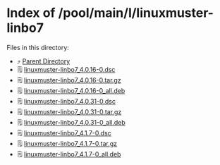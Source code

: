 
# Index of /pool/main/l/linuxmuster-linbo7
Files in this directory:
- ⤴ [Parent Directory](../)
- 🗒 [linuxmuster-linbo7_4.0.16-0.dsc](linuxmuster-linbo7_4.0.16-0.dsc)
- 🗒 [linuxmuster-linbo7_4.0.16-0.tar.gz](linuxmuster-linbo7_4.0.16-0.tar.gz)
- 🗒 [linuxmuster-linbo7_4.0.16-0_all.deb](linuxmuster-linbo7_4.0.16-0_all.deb)
- 🗒 [linuxmuster-linbo7_4.0.31-0.dsc](linuxmuster-linbo7_4.0.31-0.dsc)
- 🗒 [linuxmuster-linbo7_4.0.31-0.tar.gz](linuxmuster-linbo7_4.0.31-0.tar.gz)
- 🗒 [linuxmuster-linbo7_4.0.31-0_all.deb](linuxmuster-linbo7_4.0.31-0_all.deb)
- 🗒 [linuxmuster-linbo7_4.1.7-0.dsc](linuxmuster-linbo7_4.1.7-0.dsc)
- 🗒 [linuxmuster-linbo7_4.1.7-0.tar.gz](linuxmuster-linbo7_4.1.7-0.tar.gz)
- 🗒 [linuxmuster-linbo7_4.1.7-0_all.deb](linuxmuster-linbo7_4.1.7-0_all.deb)
